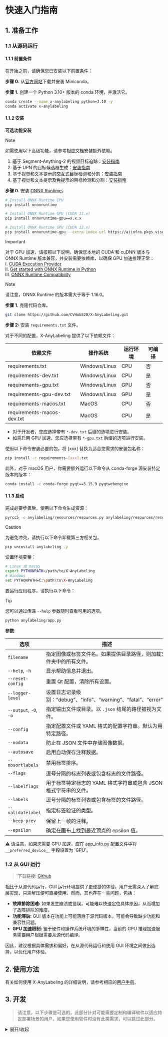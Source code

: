 # 快速入门指南

## 1. 准备工作

### 1.1 从源码运行

#### 1.1.1 前置条件

在开始之前，请确保您已安装以下前置条件：

**步骤 0.** 从[官方网站](https://docs.anaconda.com/miniconda/)下载并安装 Miniconda。

**步骤 1.** 创建一个 Python 3.10+ 版本的 conda 环境，并激活它。

```bash
conda create --name x-anylabeling python=3.10 -y
conda activate x-anylabeling
```

#### 1.1.2 安装

**可选功能安装**

> [!NOTE]
> 如需使用以下高级功能，请参考相应文档安装额外依赖。
>
> 1. 基于 Segment-Anything-2 的视频目标追踪：[安装指南](../../examples/interactive_video_object_segmentation/README.md)
> 2. 基于 UPN 的目标候选框生成：[安装指南](../../examples/detection/hbb/README.md)
> 3. 基于视觉和文本提示的交互式目标检测和分割：[安装指南](../../examples/detection/hbb/README.md)
> 4. 基于视觉和文本提示及免提示的目标检测和分割：[安装指南](../../examples/grounding/yoloe/README.md)

**步骤 0.** 安装 [ONNX Runtime](https://onnxruntime.ai/)。

```bash
# Install ONNX Runtime CPU
pip install onnxruntime

# Install ONNX Runtime GPU (CUDA 11.x)
pip install onnxruntime-gpu==x.x.x

# Install ONNX Runtime GPU (CUDA 12.x)
pip install onnxruntime-gpu --extra-index-url https://aiinfra.pkgs.visualstudio.com/PublicPackages/_packaging/onnxruntime-cuda-12/pypi/simple/
```

> [!Important]
> 对于 GPU 加速，请按照以下说明，确保您本地的 CUDA 和 cuDNN 版本与 ONNX Runtime 版本兼容，并安装需要依赖库，以确保 GPU 加速推理正常：</br>
> Ⅰ. [CUDA Execution Provider](https://onnxruntime.ai/docs/execution-providers/CUDA-ExecutionProvider.html)</br>
> Ⅱ. [Get started with ONNX Runtime in Python](https://onnxruntime.ai/docs/get-started/with-python.html)</br>
> Ⅲ. [ONNX Runtime Compatibility](https://onnxruntime.ai/docs/reference/compatibility.html)

> [!NOTE]
> 请注意，ONNX Runtime 的版本需大于等于 1.16.0。

**步骤 1.** 克隆代码仓库。

```bash
git clone https://github.com/CVHub520/X-AnyLabeling.git
```

**步骤 2:** 安装 `requirements.txt` 文件。

对于不同的配置，X-AnyLabeling 提供了以下依赖文件：

| 依赖文件                   | 操作系统        | 运行环境 | 可编译   |
|----------------------------|-----------------|----------|----------|
| requirements.txt           | Windows/Linux   | CPU      | 否       |
| requirements-dev.txt       | Windows/Linux   | CPU      | 是       |
| requirements-gpu.txt       | Windows/Linux   | GPU      | 否       |
| requirements-gpu-dev.txt   | Windows/Linux   | GPU      | 是       |
| requirements-macos.txt     | MacOS           | CPU      | 否       |
| requirements-macos-dev.txt | MacOS           | CPU      | 是       |

- 对于开发者，您应选择带有 `*-dev.txt` 后缀的选项进行安装。
- 如需启用 GPU 加速，您应选择带有 `*-gpu.txt` 后缀的选项进行安装。

使用以下命令安装必要的包，将 [xxx] 替换为适合您需求的安装包名称：

```bash
pip install -r requirements-[xxx].txt
```

此外，对于 macOS 用户，你需要额外运行以下命令从 conda-forge 源安装特定版本的版本：

```bash
conda install -c conda-forge pyqt==5.15.9 pyqtwebengine
```

#### 1.1.3 启动

完成必要步骤后，使用以下命令生成资源：

```bash
pyrcc5 -o anylabeling/resources/resources.py anylabeling/resources/resources.qrc
```

> [!CAUTION]
> 为避免冲突，请执行以下命令卸载第三方相关包。

```bash
pip uninstall anylabeling -y
```

设置环境变量：

```bash
# Linux 或 macOS
export PYTHONPATH=/path/to/X-AnyLabeling
# Windows
set PYTHONPATH=C:\path\to\X-AnyLabeling
```

要运行应用程序，请执行以下命令：

> [!TIP]
> 您可以通过传递 `--help` 参数随时查看可用的选项。

```python
python anylabeling/app.py
```

**参数**:

| 选项                       | 描述                                                                                               |
|----------------------------|----------------------------------------------------------------------------------------------------|
| `filename`                 | 指定图像或标签文件名。如果提供目录路径，则加载文件夹中的所有文件。                                |
| `--help`, `-h`             | 显示帮助信息并退出。                                                                               |
| `--reset-config`           | 重置 Qt 配置，清除所有设置。                                                                       |
| `--logger-level`           | 设置日志记录级别：“debug”、“info”、“warning”、“fatal”、“error”。                              |
| `--output`, `-O`, `-o`     | 指定输出文件或目录。以 `.json` 结尾的路径被视为文件。                                               |
| `--config`                 | 指定配置文件或 YAML 格式的配置字符串。默认为用户特定路径。                                          |
| `--nodata`                 | 防止在 JSON 文件中存储图像数据。                                                                   |
| `--autosave`               | 启用自动保存注释数据。                                                                             |
| `--nosortlabels`           | 禁用标签排序。                                                                                     |
| `--flags`                  | 逗号分隔的标志列表或包含标志的文件路径。                                                           |
| `--labelflags`             | 用于标签特定标志的 YAML 格式字符串或包含 JSON 格式字符串的文件。                                    |
| `--labels`                 | 逗号分隔的标签列表或包含标签的文件路径。                                                           |
| `--validatelabel`          | 指定标签验证的类型。                                                                               |
| `--keep-prev`              | 保留上一帧的注释。                                                                                 |
| `--epsilon`                | 确定在画布上找到最近顶点的 epsilon 值。                                                             |

⚠️ 请注意，如果您需要 GPU 加速，应在 [app_info.py](../../anylabeling/app_info.py) 配置文件中将 `__preferred_device__` 字段设置为 'GPU'。

### 1.2 从 GUI 运行

> 下载链接: [Github](https://github.com/CVHub520/X-AnyLabeling/releases)

相比于从源代码运行，GUI 运行环境提供了更便捷的体验，用户无需深入了解底层实现，只需解压便可直接使用。然而，其也存在一些问题，包括：
- **故障排除困难:** 如果发生崩溃或错误，可能难以快速定位具体原因，从而增加了故障排除的难度。
- **功能滞后:** GUI 版本在功能上可能落后于源代码版本，可能会导致缺少功能和兼容性问题。
- **GPU 加速限制:** 鉴于硬件和操作系统环境的多样性，当前的 GPU 推理加速服务需要用户根据需要从源代码编译。

因此，建议根据具体需求和偏好，在从源代码运行和使用 GUI 环境之间做出选择，以优化用户体验。

## 2. 使用方法

有关如何使用 X-AnyLabeling 的详细说明，请参考相应的[用户手册](./user_guide.md)。

## 3. 开发

> 请注意，以下步骤是可选的。此部分针对可能需要定制和编译软件以适应特定部署场景的用户。如果您使用软件时没有此类需求，可以跳过此部分。

<details>
<summary>展开/收起</summary>

为了方便用户在不同平台上运行 `X-AnyLabeling`，该工具提供了打包和编译的说明以及相关注意事项。在执行以下打包命令之前，根据您的环境和要求修改 [app_info.py](../../anylabeling/app_info.py) 文件中的 `__preferred_device__` 参数，以选择适当的 GPU 或 CPU 版本进行构建。

注意事项：

1. 在编译之前，请确保 `anylabeling/app_info.py` 文件中的 `__preferred_device__` 参数已根据所需的 GPU/CPU 版本进行修改。

2. 如果编译 GPU 版本，请先激活相应的 GPU 运行环境，并执行 `pip install | grep onnxruntime-gpu` 以确保其正确安装。

3. 对于编译 Windows-GPU 版本，手动修改 `x-anylabeling-win-gpu.spec` 文件中的 `datas` 列表参数，以将本地 `onnxruntime-gpu` 动态库的相关 `*.dll` 文件添加到列表中。

4. 对于编译 Linux-GPU 版本，手动修改 `x-anylabeling-linux-gpu.spec` 文件中的 `datas` 列表参数，以将本地 `onnxruntime-gpu` 动态库的相关 `*.so` 文件添加到列表中。此外，请确保根据您的 CUDA 版本下载匹配的 `onnxruntime-gpu` 包。有关详细的兼容性信息，请参阅 [官方文档](https://onnxruntime.ai/docs/execution-providers/CUDA-ExecutionProvider.html)。

参考命令：

```bash
# Windows-CPU
bash scripts/build_executable.sh win-cpu

# Windows-GPU
bash scripts/build_executable.sh win-gpu

# Linux-CPU
bash scripts/build_executable.sh linux-cpu

# Linux-GPU
bash scripts/build_executable.sh linux-gpu

# macOS
bash scripts/build_executable.sh macos
```

注意：如果在 Windows 上执行上述命令时遇到权限问题，在确保完成上述准备步骤后，可以根据需要直接执行以下命令：

> pyinstaller --noconfirm anylabeling-win-cpu.spec</br>
> pyinstaller --noconfirm anylabeling-win-gpu.spec

</details>
